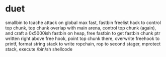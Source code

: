 duet
====

smallbin to tcache attack on global max fast, fastbin freelist hack to control top chunk, top chunk overlap with main arena, control top chunk (again), and craft a 0x5000ish fastbin on heap, free fastbin to get fastbin chunk ptr written right above free hook, point top chunk there, overwrite freehook to printf, format string stack to write ropchain, rop to second stager, mprotect stack, execute /bin/sh shellcode
